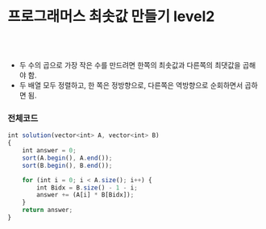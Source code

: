 # 프로그래머스 최솟값 만들기 level2
` `
---
- 두 수의 곱으로 가장 작은 수를 만드려면 한쪽의 최솟값과 다른쪽의 최댓값을 곱해야 함.
- 두 배열 모두 정렬하고, 한 쪽은 정방향으로, 다른쪽은 역방향으로 순회하면서 곱하면 됨.

### 전체코드
```jsx
int solution(vector<int> A, vector<int> B)
{
	int answer = 0;
	sort(A.begin(), A.end());
	sort(B.begin(), B.end());

	for (int i = 0; i < A.size(); i++) {
		int Bidx = B.size() - 1 - i;
		answer += (A[i] * B[Bidx]);
	}
	return answer;
}
```
